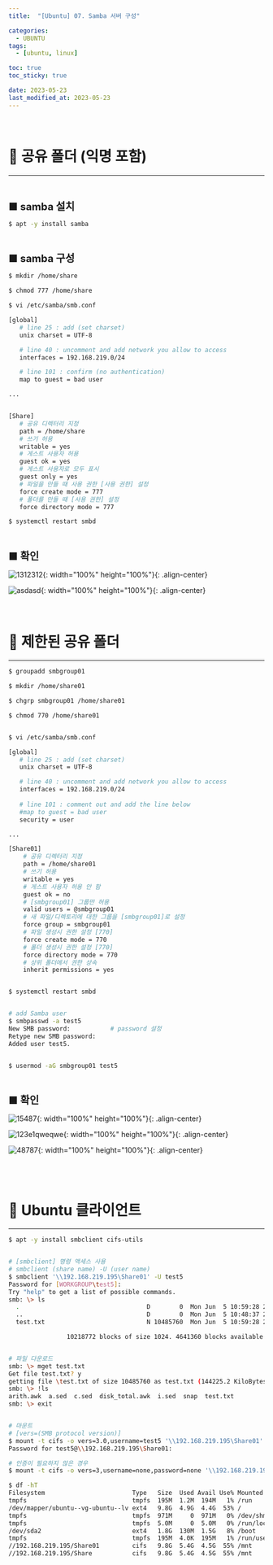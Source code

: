 ```yaml
---
title:  "[Ubuntu] 07. Samba 서버 구성" 

categories:
  - UBUNTU
tags:
  - [ubuntu, linux]

toc: true
toc_sticky: true

date: 2023-05-23
last_modified_at: 2023-05-23
---
```

<br>

# 🔔 공유 폴더 (익명 포함)
---

<style>
table {
    font-size: 12pt;
}
table th:first-of-type {
    width: 5%;
}
table th:nth-of-type(2) {
    width: 15%;
}
table th:nth-of-type(3) {
    width: 50%;
}
table th:nth-of-type(4) {
    width: 30%;
}
big {
    font-size: 15pt;
}
</style>

<br>

<big> **■ samba 설치** </big>

```bash
$ apt -y install samba
```

<br>

<big> **■ samba 구성** </big>

```bash
$ mkdir /home/share

$ chmod 777 /home/share

$ vi /etc/samba/smb.conf

[global]
   # line 25 : add (set charset)
   unix charset = UTF-8

   # line 40 : uncomment and add network you allow to access
   interfaces = 192.168.219.0/24

   # line 101 : confirm (no authentication)
   map to guest = bad user

...


[Share]
   # 공유 디렉터리 지정
   path = /home/share
   # 쓰기 허용
   writable = yes
   # 게스트 사용자 허용
   guest ok = yes
   # 게스트 사용자로 모두 표시
   guest only = yes
   # 파일을 만들 때 사용 권한 [사용 권한] 설정
   force create mode = 777
   # 폴더를 만들 때 [사용 권한] 설정
   force directory mode = 777 

$ systemctl restart smbd
```

<br>

<big> **■ 확인** </big>

![1312312](https://github.com/revenge1005/Kubernetes-Study/assets/42735894/1f109c7c-81b8-4619-a4a7-abc66982dece){: width="100%" height="100%"}{: .align-center}

![asdasd](https://github.com/revenge1005/Kubernetes-Study/assets/42735894/c5aa0b73-bbd7-4eaa-ba95-960835c8ce18){: width="100%" height="100%"}{: .align-center}

<br>

# 🔔 제한된 공유 폴더
---

```bash
$ groupadd smbgroup01

$ mkdir /home/share01

$ chgrp smbgroup01 /home/share01

$ chmod 770 /home/share01


$ vi /etc/samba/smb.conf

[global]
   # line 25 : add (set charset)
   unix charset = UTF-8

   # line 40 : uncomment and add network you allow to access
   interfaces = 192.168.219.0/24
   
   # line 101 : comment out and add the line below
   #map to guest = bad user
   security = user

...

[Share01]
    # 공유 디렉터리 지정
    path = /home/share01
    # 쓰기 허용
    writable = yes
    # 게스트 사용자 허용 안 함
    guest ok = no
    # [smbgroup01] 그룹만 허용
    valid users = @smbgroup01
    # 새 파일/디렉토리에 대한 그룹을 [smbgroup01]로 설정
    force group = smbgroup01
    # 파일 생성시 권한 설정 [770]
    force create mode = 770
    # 폴더 생성시 권한 설정 [770]
    force directory mode = 770
    # 상위 폴더에서 권한 상속
    inherit permissions = yes 


$ systemctl restart smbd


# add Samba user
$ smbpasswd -a test5
New SMB password:           # password 설정
Retype new SMB password:
Added user test5.


$ usermod -aG smbgroup01 test5
```

<br>

<big> **■ 확인** </big>

![15487](https://github.com/revenge1005/Kubernetes-Study/assets/42735894/70ea78b8-ab8a-427b-99e9-8fbc54b98fc0){: width="100%" height="100%"}{: .align-center}

![123e1qweqwe](https://github.com/revenge1005/Kubernetes-Study/assets/42735894/90d699df-7959-41f2-a1c5-3e2bf7d4c44e){: width="100%" height="100%"}{: .align-center}

![48787](https://github.com/revenge1005/Kubernetes-Study/assets/42735894/b01c71e8-5e9d-48f4-a07c-3b2e0ebce85b){: width="100%" height="100%"}{: .align-center}

<br><br>

# 🔔 Ubuntu 클라이언트
---

```bash
$ apt -y install smbclient cifs-utils


# [smbclient] 명령 액세스 사용
# smbclient (share name) -U (user name)
$ smbclient '\\192.168.219.195\Share01' -U test5
Password for [WORKGROUP\test5]:
Try "help" to get a list of possible commands.
smb: \> ls
  .                                   D        0  Mon Jun  5 10:59:28 2023
  ..                                  D        0  Mon Jun  5 10:48:37 2023
  test.txt                            N 10485760  Mon Jun  5 10:59:28 2023

                10218772 blocks of size 1024. 4641360 blocks available


# 파일 다운로드
smb: \> mget test.txt
Get file test.txt? y
getting file \test.txt of size 10485760 as test.txt (144225.2 KiloBytes/sec) (average 144225.4 KiloBytes/sec)
smb: \> !ls
arith.awk  a.sed  c.sed  disk_total.awk  i.sed  snap  test.txt
smb: \> exit


# 마운트
# [vers=(SMB protocol version)]
$ mount -t cifs -o vers=3.0,username=test5 '\\192.168.219.195\Share01' /mnt
Password for test5@\\192.168.219.195\Share01:

# 인증이 필요하지 않은 경우
$ mount -t cifs -o vers=3,username=none,password=none '\\192.168.219.195\Share' /mnt

$ df -hT
Filesystem                        Type   Size  Used Avail Use% Mounted on
tmpfs                             tmpfs  195M  1.2M  194M   1% /run
/dev/mapper/ubuntu--vg-ubuntu--lv ext4   9.8G  4.9G  4.4G  53% /
tmpfs                             tmpfs  971M     0  971M   0% /dev/shm
tmpfs                             tmpfs  5.0M     0  5.0M   0% /run/lock
/dev/sda2                         ext4   1.8G  130M  1.5G   8% /boot
tmpfs                             tmpfs  195M  4.0K  195M   1% /run/user/0
//192.168.219.195/Share01         cifs   9.8G  5.4G  4.5G  55% /mnt
//192.168.219.195/Share           cifs   9.8G  5.4G  4.5G  55% /mnt
```
